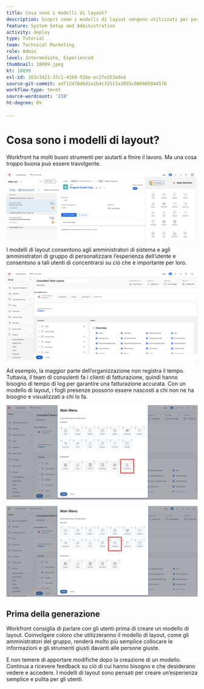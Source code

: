 ```yaml
---
title: Cosa sono i modelli di layout?
description: Scopri come i modelli di layout vengono utilizzati per personalizzare ciò che gli utenti visualizzano nell’interfaccia.
feature: System Setup and Administration
activity: deploy
type: Tutorial
team: Technical Marketing
role: Admin
level: Intermediate, Experienced
thumbnail: 10099.jpeg
kt: 10099
exl-id: 163c3421-37c1-4160-92be-ec27e353ada4
source-git-commit: adf12d7846d2a1b4c32513a3955c080905044576
workflow-type: tm+mt
source-wordcount: '218'
ht-degree: 0%

---
```


# Cosa sono i modelli di layout?

Workfront ha molti buoni strumenti per aiutarti a finire il lavoro. Ma una cosa troppo buona può essere travolgente.

![Menu principale](assets/what-are-layout-templates-01.png)

I modelli di layout consentono agli amministratori di sistema e agli amministratori di gruppo di personalizzare l’esperienza dell’utente e consentono a tali utenti di concentrarsi su ciò che è importante per loro.

![Menu principale](assets/what-are-layout-templates-02.png)

Ad esempio, la maggior parte dell’organizzazione non registra il tempo. Tuttavia, il team di consulenti fa i clienti di fatturazione, quindi hanno bisogno di tempo di log per garantire una fatturazione accurata. Con un modello di layout, i fogli presenze possono essere nascosti a chi non ne ha bisogno e visualizzati a chi lo fa.

![Menu principale](assets/what-are-layout-templates-03.png)

![Menu principale](assets/what-are-layout-templates-04.png)


## Prima della generazione

Workfront consiglia di parlare con gli utenti prima di creare un modello di layout. Coinvolgere coloro che utilizzeranno il modello di layout, come gli amministratori del gruppo, renderà molto più semplice collocare le informazioni e gli strumenti giusti davanti alle persone giuste.

E non temere di apportare modifiche dopo la creazione di un modello. Continua a ricevere feedback su ciò di cui hanno bisogno e che desiderano vedere e accedere. I modelli di layout sono pensati per creare un’esperienza semplice e pulita per gli utenti.
